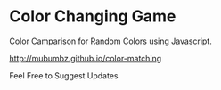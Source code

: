 # Color Changing Game

Color Camparison for Random Colors using Javascript.

http://mubumbz.github.io/color-matching

Feel Free to Suggest Updates
